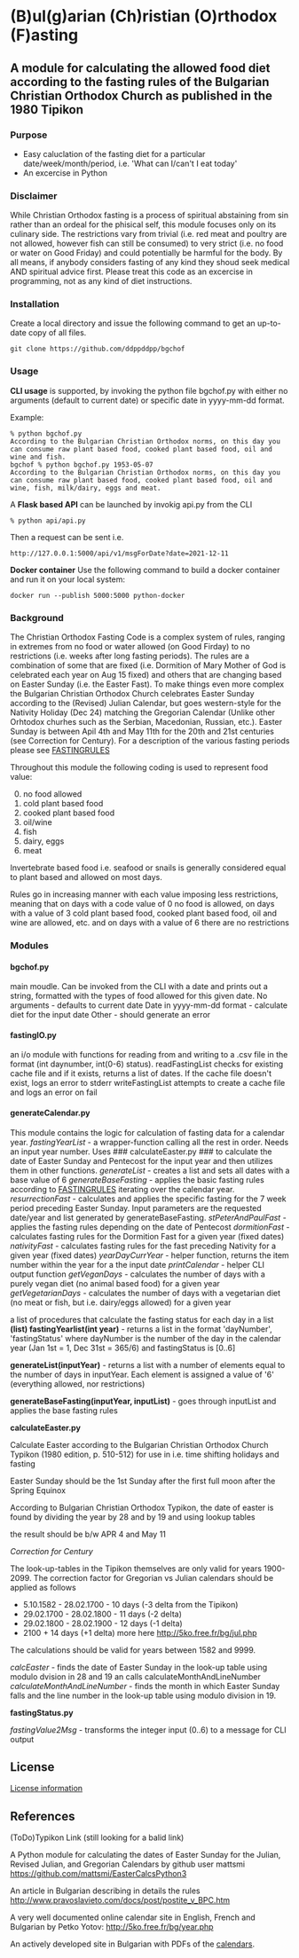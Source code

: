 # (B)ul(g)arian (Ch)ristian (O)rthodox (F)asting #

## A module for calculating the allowed food diet according to the fasting rules of the Bulgarian Christian Orthodox Church as published in the 1980 Tipikon ##

### Purpose ###
- Easy caluclation of the fasting diet for a particular date/week/month/period, i.e. 'What can I/can't I eat today'
- An excercise in Python

### Disclaimer ###
While Christian Orthodox fasting is a process of spiritual abstaining from sin rather than an ordeal for the phisical self, this module focuses only on its culinary side. The restrictions vary from trivial (i.e. red meat and poultry are not allowed, however fish can still be consumed) to very strict (i.e. no food or water on Good Friday) and could potentially be harmful for the body. By all means, if anybody considers fasting of any kind they shoud seek medical AND spiritual advice first.
Please treat this code as an excercise in programming, not as any kind of diet instructions.

### Installation ###

Create a local directory and issue the following command to get an up-to-date copy of all files.

```
git clone https://github.com/ddppddpp/bgchof
```

### Usage ###

**CLI usage** is supported, by invoking the python file bgchof.py with either no arguments (default to current date) or specific date in yyyy-mm-dd format.

Example:
```
% python bgchof.py               
According to the Bulgarian Christian Orthodox norms, on this day you can consume raw plant based food, cooked plant based food, oil and wine and fish.
bgchof % python bgchof.py 1953-05-07
According to the Bulgarian Christian Orthodox norms, on this day you can consume raw plant based food, cooked plant based food, oil and wine, fish, milk/dairy, eggs and meat.

```
A **Flask based API** can be launched by invokig api.py from the CLI
```
% python api/api.py
```
Then a request can be sent i.e.
```
http://127.0.0.1:5000/api/v1/msgForDate?date=2021-12-11
```
**Docker container**
Use the following command to build a docker container and run it on your local system:
```
docker run --publish 5000:5000 python-docker
```

### Background ###
The Christian Orthodox Fasting Code is a complex system of rules, ranging in extremes from no food or water allowed (on Good Firday) to no restrictions (i.e. weeks after long fasting periods).
The rules are a combination of some that are fixed (i.e. Dormition of Mary Mother of God is celebrated each year on Aug 15 fixed) and others that are changing based on Easter Sunday (i.e. the Easter Fast).
To make things even more complex the Bulgarian Christian Orthodox Church celebrates Easter Sunday according to the (Revised) Julian Calendar, but goes western-style for the Nativity Holiday (Dec 24) matching the Gregorian Calendar (Unlike other Orhtodox churhes such as the  Serbian, Macedonian, Russian, etc.).
Easter Sunday is between Apil 4th and May 11th for the 20th and 21st centuries (see Correction for Century).
For a description of the various fasting periods please see [FASTINGRULES](docs/FASTINGRULES.md)



Throughout this module the following coding is used to represent food value:

0. no food allowed
1. cold plant based food
2. cooked plant based food
3. oil/wine
4. fish
5. dairy, eggs
6. meat

Invertebrate based food i.e. seafood or snails is generally considered equal to plant based and allowed on most days.

Rules go in increasing manner with each value imposing less restrictions, meaning that on days with a code value of 0 no food is allowed, on days with a value of 3 cold plant based food, cooked plant based food, oil and wine are allowed, etc. and on days with a value of 6 there are no restrictions

### Modules ###

#### bgchof.py ####

main moudle. Can be invoked from the CLI with a date and prints out a string, formatted with the types of food allowed for this given date.
No arguments - defaults to current date
Date in yyyy-mm-dd format - calculate diet for the input date
Other - should generate an error

#### fastingIO.py ####

an i/o module with functions for reading from and writing to a .csv file in the format (int daynumber, int(0-6) status).
readFastingList checks for existing cache file and if it exists, returns a list of dates. If the cache file doesn't exist, logs an error to stderr
writeFastingList attempts to create a cache file and logs an error on fail

#### generateCalendar.py ####

This module contains the logic for calculation of fasting data for a calendar year.
*fastingYearList* - a wrapper-function calling all the rest in order. Needs an input year number. Uses ### calculateEaster.py ### to calculate the date of Easter Sunday and Pentecost for the input year and then utilizes them in other functions.
*generateList* - creates a list and sets all dates with a base value of 6
*generateBaseFasting* - applies the basic fasting rules according to [FASTINGRULES](docs/FASTINGRULES.md) iterating over the calendar year.
*resurrectionFast* - calculates and applies the specific fasting for the 7 week period preceding Easter Sunday. Input parameters are the requested date/year and list generated by generateBaseFasting. 
*stPeterAndPaulFast* - applies the fasting rules depending on the date of Pentecost
*dormitionFast* - calculates fasting rules for the Dormition Fast for a given year (fixed dates)
*nativityFast* - calculates fasting rules for the fast preceding Nativity for a given year (fixed dates)
*yearDayCurrYear* - helper function, returns the item number within the year for a the input date
*printCalendar* - helper CLI output function
*getVeganDays* - calculates the number of days with a purely vegan diet (no animal based food) for a given year
*getVegetarianDays* - calculates the number of days with a vegetarian diet (no meat or fish, but i.e. dairy/eggs allowed) for a given year


a list of procedures that calculate the fasting status for each day in a list 
**(list) fastingYearlist(int year)** - returns a list in the format 'dayNumber', 'fastingStatus' where dayNumber is the number of the day in the calendar year (Jan 1st = 1, Dec 31st = 365/6) and fastingStatus is [0..6]

**generateList(inputYear)** - returns a list with a number of elements equal to the number of days in inputYear. Each element is assigned a value of '6' (everything allowed, nor restrictions)

**generateBaseFasting(inputYear, inputList)** - goes through inputList and applies the base fasting rules



**calculateEaster.py**

Calculate Easter according to the Bulgarian Christian Orthodox Church Typikon (1980 edition, p. 510-512)
for use in i.e. time shifting holidays and fasting

Easter Sunday should be the 1st Sunday after the first full moon after the Spring Equinox

According to Bulgarian Christian Orthodox Typikon,
the date of easter is found by dividing the year by 28 and by 19 and using lookup tables

the result should be b/w APR 4 and May 11

*Correction for Century*

The look-up-tables in the Tipikon themselves are only valid for years 1900-2099.
The correction factor for Gregorian vs Julian calendars should be applied as follows
- 5.10.1582 - 28.02.1700 - 10 days (-3 delta from the Tipikon)
- 29.02.1700 - 28.02.1800 - 11 days (-2 delta)
- 29.02.1800 - 28.02.1900 - 12 days (-1 delta)
- 2100 +   14 days (+1 delta)
more here http://5ko.free.fr/bg/jul.php

The calculations should be valid for years between 1582 and 9999.

*calcEaster* - finds the date of Easter Sunday in the look-up table using modulo dvision in 28 and 19 an calls calculateMonthAndLineNumber
*calculateMonthAndLineNumber* - finds the month in which Easter Sunday falls and the line number in the look-up table using modulo division in 19.

**fastingStatus.py**

*fastingValue2Msg* - transforms the integer input (0..6) to a message for CLI output



## License ##
[License information](LICENSE)

## References ##

(ToDo)Typikon Link (still looking for a balid link)

A Python module for calculating the dates of Easter Sunday for the Julian, Revised Julian, and Gregorian Calendars by github user mattsmi https://github.com/mattsmi/EasterCalcsPython3

An article in Bulgarian describing in details the rules http://www.pravoslavieto.com/docs/post/postite_v_BPC.htm

A very well documented online calendar site in English, French and Bulgarian by Petko Yotov: http://5ko.free.fr/bg/year.php

An actively developed site in Bulgarian with PDFs of the [calendars](http://apostolite.com/category/постен-календар/).